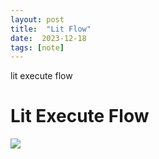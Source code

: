 ```yaml
---
layout: post
title:  "Lit Flow"
date:  2023-12-18
tags: [note]
---
```


  lit execute flow


# Lit Execute Flow


![](https://www.plantuml.com/plantuml/svg/XLHDJnin4Btlh_2X1v0W0LhAXvIADghK0wXL1MVaZqdMogwz7Oz1yEixtlLkdJIqXqZEl7dpdf_jlGaaaMBRL5N72wjj9ns9B-YV0w2GGQXXkGtRrwLlknxMMyYjfQyDjE0eWOsbBVGdI4ts2OeMX5t-j_kxsqokAHbRB8HrbiHYKLNPZJZ-nChNmi7pQERWi5AQwubtBRHtWJ1gyYX2x00PPY3X2FjXX15zV4nwLZRs5HWe48HV4G8zT4OIP4vMHA28RXHHUgea_x4dz3j8b557F0x03_Ij3Opplb-SPWFWM2X2APH9GTTWOhCFwW1N7ji9AUrHRSCi3eYkfLk3OLLca8LmMDhkEn6S0HmpBNSeqg68G6ZTEYHUWIVEzuuifpkpOUcT0qrWokJxjBEHdT1RYPl1k_bNjFbUZ7e7fP-ZTB8ahGCy4dvmSbXbnkwyqbOk5NRU6MiUtimh7Qea5bMH8F31xjxCWVEdXuES8Y19LWklkFq9pETf3CjltnqEPHfmxxF-ovtiPXju2HnICNLgN0vkbx9fbDIRhJtjcLRW0KXqVvSDw4QYJ66AsllDVzv3XjwwoPNp1C8_0OeSsT7qr8EFg45eRtX0JTI5w_bypM1KC-tREVVrFzLuDJyxNwcLabVwP7MghYxCnTc9lBeylNn_gi-vUFdXuap9Zm3pZbEGQmY9UWp3fsSUK9V_PnGgS4OaSrLrmylODhy1)
